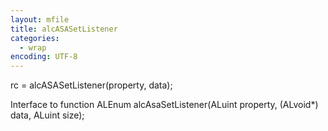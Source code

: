 ```yaml
---
layout: mfile
title: alcASASetListener
categories:
  - wrap
encoding: UTF-8
---
```


rc = alcASASetListener(property, data);

Interface to function ALEnum alcAsaSetListener(ALuint property, (ALvoid\*) data, ALuint size);